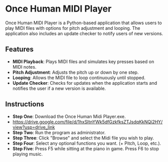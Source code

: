 # Once Human MIDI Player

Once Human MIDI Player is a Python-based application that allows users to play MIDI files with options for pitch adjustment and looping. The application also includes an update checker to notify users of new versions.

## Features

- **MIDI Playback**: Plays MIDI files and simulates key presses based on MIDI notes.
- **Pitch Adjustment**: Adjusts the pitch up or down by one step.
- **Looping**: Allows the MIDI file to loop continuously until stopped.
- **Update Checker**: Checks for updates when the application starts and notifies the user if a new version is available.

## Instructions

- **Step One**: Download the Once Human Midi Player.exe.
- https://drive.google.com/file/d/1hxSItnYWk5dfGzkfksZTJsdqKkNQi2HY/view?usp=drive_link
- **Step Two**: Run the program as administrator.
- **Step Three**: Click "Browse" and select the Midi file you wish to play.
- **Step Four**: Select any optional functions you want. (+ Pitch, Loop, etc.).
- **Step Five**: Press F5 while sitting at the piano in game. Press F6 to stop playing music.
